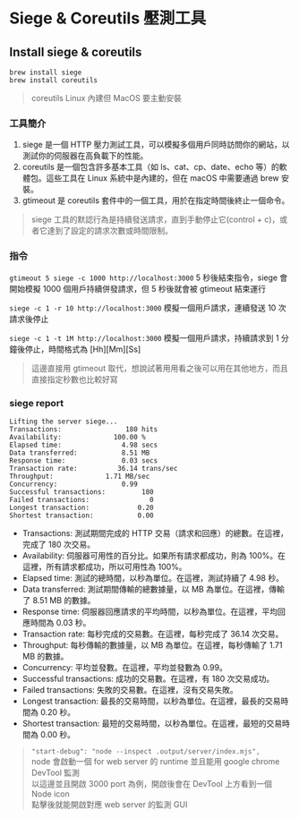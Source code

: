 # Siege & Coreutils 壓測工具

## Install siege & coreutils

```
brew install siege
brew install coreutils
```

> coreutils Linux 內建但 MacOS 要主動安裝

### 工具簡介

1. siege 是一個 HTTP 壓力測試工具，可以模擬多個用戶同時訪問你的網站，以測試你的伺服器在高負載下的性能。
2. coreutils 是一個包含許多基本工具（如 ls、cat、cp、date、echo 等）的軟體包。這些工具在 Linux 系統中是內建的，但在 macOS 中需要通過 brew 安裝。
3. gtimeout 是 coreutils 套件中的一個工具，用於在指定時間後終止一個命令。

> siege 工具的默認行為是持續發送請求，直到手動停止它(control + c)，或者它達到了設定的請求次數或時間限制。

### 指令

`gtimeout 5 siege -c 1000 http://localhost:3000`
5 秒後結束指令，siege 會開始模擬 1000 個用戶持續併發請求，但 5 秒後就會被 gtimeout 結束運行

`siege -c 1 -r 10 http://localhost:3000`
模擬一個用戶請求，連續發送 10 次請求後停止

`siege -c 1 -t 1M http://localhost:3000`
模擬一個用戶請求，持續請求到 1 分鐘後停止，時間格式為 [Hh][Mm][Ss]

> 這邊直接用 gtimeout 取代，想說試著用用看之後可以用在其他地方，而且直接指定秒數也比較好寫

### siege report

```terminal
Lifting the server siege...
Transactions:		         180 hits
Availability:		      100.00 %
Elapsed time:		        4.98 secs
Data transferred:	        8.51 MB
Response time:		        0.03 secs
Transaction rate:	       36.14 trans/sec
Throughput:		        1.71 MB/sec
Concurrency:		        0.99
Successful transactions:         180
Failed transactions:	           0
Longest transaction:	        0.20
Shortest transaction:	        0.00
```

- Transactions: 測試期間完成的 HTTP 交易（請求和回應）的總數。在這裡，完成了 180 次交易。
- Availability: 伺服器可用性的百分比。如果所有請求都成功，則為 100%。在這裡，所有請求都成功，所以可用性為 100%。
- Elapsed time: 測試的總時間，以秒為單位。在這裡，測試持續了 4.98 秒。
- Data transferred: 測試期間傳輸的總數據量，以 MB 為單位。在這裡，傳輸了 8.51 MB 的數據。
- Response time: 伺服器回應請求的平均時間，以秒為單位。在這裡，平均回應時間為 0.03 秒。
- Transaction rate: 每秒完成的交易數。在這裡，每秒完成了 36.14 次交易。
- Throughput: 每秒傳輸的數據量，以 MB 為單位。在這裡，每秒傳輸了 1.71 MB 的數據。
- Concurrency: 平均並發數。在這裡，平均並發數為 0.99。
- Successful transactions: 成功的交易數。在這裡，有 180 次交易成功。
- Failed transactions: 失敗的交易數。在這裡，沒有交易失敗。
- Longest transaction: 最長的交易時間，以秒為單位。在這裡，最長的交易時間為 0.20 秒。
- Shortest transaction: 最短的交易時間，以秒為單位。在這裡，最短的交易時間為 0.00 秒。

> `"start-debug": "node --inspect .output/server/index.mjs",`  
> node 會啟動一個 for web server 的 runtime 並且能用 google chrome DevTool 監測  
> 以這邊並且開啟 3000 port 為例，開啟後會在 DevTool 上方看到一個 Node icon  
> 點擊後就能開啟對應 web server 的監測 GUI
